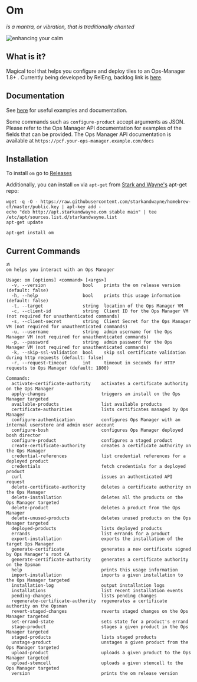 # Om

_is a mantra, or vibration, that is traditionally chanted_

![enhancing your calm](http://i.giphy.com/3o7qDQ5iw1oXyDeJAk.gif)

## What is it?

Magical tool that helps you configure and deploy tiles to an Ops-Manager 1.8+ . 
Currently being developed by RelEng, backlog link is [here](https://www.pivotaltracker.com/epic/show/2982497).

## Documentation

See [here](docs/README.md) for useful examples and documentation.

Some commands such as `configure-product` accept arguments as JSON. Please refer
to the Ops Manager API documentation for examples of the fields that can be
provided. The Ops Manager API documentation is available at
`https://pcf.your-ops-manager.example.com/docs`

## Installation

To install `om` go to [Releases](https://github.com/pivotal-cf/om/releases)

Additionally, you can install `om` via `apt-get` from [Stark and Wayne's](https://www.starkandwayne.com/) apt-get repo:
```
wget -q -O - https://raw.githubusercontent.com/starkandwayne/homebrew-cf/master/public.key | apt-key add -
echo "deb http://apt.starkandwayne.com stable main" | tee /etc/apt/sources.list.d/starkandwayne.list
apt-get update

apt-get install om
```

## Current Commands
```
ॐ
om helps you interact with an Ops Manager

Usage: om [options] <command> [<args>]
  -v, --version              bool    prints the om release version (default: false)
  -h, --help                 bool    prints this usage information (default: false)
  -t, --target               string  location of the Ops Manager VM
  -c, --client-id            string  Client ID for the Ops Manager VM (not required for unauthenticated commands)
  -s, --client-secret        string  Client Secret for the Ops Manager VM (not required for unauthenticated commands)
  -u, --username             string  admin username for the Ops Manager VM (not required for unauthenticated commands)
  -p, --password             string  admin password for the Ops Manager VM (not required for unauthenticated commands)
  -k, --skip-ssl-validation  bool    skip ssl certificate validation during http requests (default: false)
  -r, --request-timeout      int     timeout in seconds for HTTP requests to Ops Manager (default: 1800)

Commands:
  activate-certificate-authority    activates a certificate authority on the Ops Manager
  apply-changes                     triggers an install on the Ops Manager targeted
  available-products                list available products
  certificate-authorities           lists certificates managed by Ops Manager
  configure-authentication          configures Ops Manager with an internal userstore and admin user account
  configure-bosh                    configures Ops Manager deployed bosh director
  configure-product                 configures a staged product
  create-certificate-authority      creates a certificate authority on the Ops Manager
  credential-references             list credential references for a deployed product
  credentials                       fetch credentials for a deployed product
  curl                              issues an authenticated API request
  delete-certificate-authority      deletes a certificate authority on the Ops Manager
  delete-installation               deletes all the products on the Ops Manager targeted
  delete-product                    deletes a product from the Ops Manager
  delete-unused-products            deletes unused products on the Ops Manager targeted
  deployed-products                 lists deployed products
  errands                           list errands for a product
  export-installation               exports the installation of the target Ops Manager
  generate-certificate              generates a new certificate signed by Ops Manager's root CA
  generate-certificate-authority    generates a certificate authority on the Opsman
  help                              prints this usage information
  import-installation               imports a given installation to the Ops Manager targeted
  installation-log                  output installation logs
  installations                     list recent installation events
  pending-changes                   lists pending changes
  regenerate-certificate-authority  regenerates a certificate authority on the Opsman
  revert-staged-changes             reverts staged changes on the Ops Manager targeted
  set-errand-state                  sets state for a product's errand
  stage-product                     stages a given product in the Ops Manager targeted
  staged-products                   lists staged products
  unstage-product                   unstages a given product from the Ops Manager targeted
  upload-product                    uploads a given product to the Ops Manager targeted
  upload-stemcell                   uploads a given stemcell to the Ops Manager targeted
  version                           prints the om release version

```
